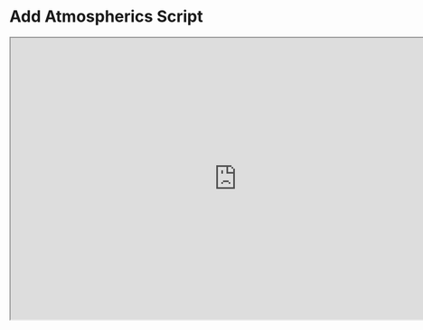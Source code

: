 # Add Atmospherics Script

<p><iframe title="YouTube video player" src="https://www.youtube.com/embed/EUV4YOJ2YV8?si=5gmsOSkwh-ustfuR" width="800" height="500" allowfullscreen="allowfullscreen" allow="accelerometer; autoplay; clipboard-write; encrypted-media; gyroscope; picture-in-picture; web-share"></iframe></p>